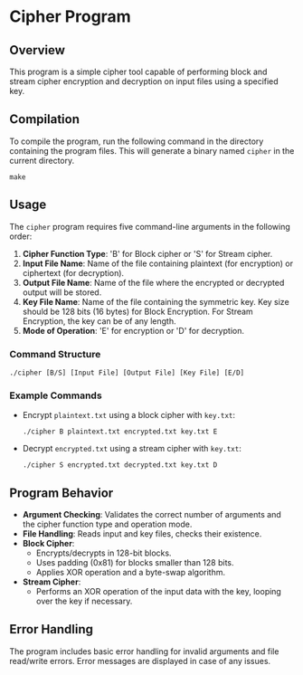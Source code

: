 # Cipher Program

## Overview

This program is a simple cipher tool capable of performing block and stream cipher encryption and decryption on input files using a specified key.

## Compilation

To compile the program, run the following command in the directory containing the program files. This will generate a binary named `cipher` in the current directory.

```
make
```

## Usage

The `cipher` program requires five command-line arguments in the following order:

1. **Cipher Function Type**: 'B' for Block cipher or 'S' for Stream cipher.
2. **Input File Name**: Name of the file containing plaintext (for encryption) or ciphertext (for decryption).
3. **Output File Name**: Name of the file where the encrypted or decrypted output will be stored.
4. **Key File Name**: Name of the file containing the symmetric key. Key size should be 128 bits (16 bytes) for Block Encryption. For Stream Encryption, the key can be of any length.
5. **Mode of Operation**: 'E' for encryption or 'D' for decryption.

### Command Structure

```
./cipher [B/S] [Input File] [Output File] [Key File] [E/D]
```

### Example Commands

- Encrypt `plaintext.txt` using a block cipher with `key.txt`:
  ```
  ./cipher B plaintext.txt encrypted.txt key.txt E
  ```
- Decrypt `encrypted.txt` using a stream cipher with `key.txt`:
  ```
  ./cipher S encrypted.txt decrypted.txt key.txt D
  ```

## Program Behavior

- **Argument Checking**: Validates the correct number of arguments and the cipher function type and operation mode.
- **File Handling**: Reads input and key files, checks their existence.
- **Block Cipher**:
  - Encrypts/decrypts in 128-bit blocks.
  - Uses padding (0x81) for blocks smaller than 128 bits.
  - Applies XOR operation and a byte-swap algorithm.
- **Stream Cipher**:
  - Performs an XOR operation of the input data with the key, looping over the key if necessary.

## Error Handling

The program includes basic error handling for invalid arguments and file read/write errors. Error messages are displayed in case of any issues.
